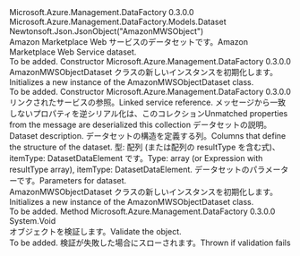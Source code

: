 <Type Name="AmazonMWSObjectDataset" FullName="Microsoft.Azure.Management.DataFactory.Models.AmazonMWSObjectDataset">
  <TypeSignature Language="C#" Value="public class AmazonMWSObjectDataset : Microsoft.Azure.Management.DataFactory.Models.Dataset" />
  <TypeSignature Language="ILAsm" Value=".class public auto ansi beforefieldinit AmazonMWSObjectDataset extends Microsoft.Azure.Management.DataFactory.Models.Dataset" />
  <TypeSignature Language="DocId" Value="T:Microsoft.Azure.Management.DataFactory.Models.AmazonMWSObjectDataset" />
  <TypeSignature Language="VB.NET" Value="Public Class AmazonMWSObjectDataset&#xA;Inherits Dataset" />
  <TypeSignature Language="F#" Value="type AmazonMWSObjectDataset = class&#xA;    inherit Dataset" />
  <AssemblyInfo>
    <AssemblyName>Microsoft.Azure.Management.DataFactory</AssemblyName>
    <AssemblyVersion>0.3.0.0</AssemblyVersion>
  </AssemblyInfo>
  <Base>
    <BaseTypeName>Microsoft.Azure.Management.DataFactory.Models.Dataset</BaseTypeName>
  </Base>
  <Interfaces />
  <Attributes>
    <Attribute>
      <AttributeName>Newtonsoft.Json.JsonObject("AmazonMWSObject")</AttributeName>
    </Attribute>
  </Attributes>
  <Docs>
    <summary>
            <span data-ttu-id="4a306-101">Amazon Marketplace Web サービスのデータセットです。</span><span class="sxs-lookup"><span data-stu-id="4a306-101">Amazon Marketplace Web Service dataset.</span></span>
            </summary>
    <remarks>To be added.</remarks>
  </Docs>
  <Members>
    <Member MemberName=".ctor">
      <MemberSignature Language="C#" Value="public AmazonMWSObjectDataset ();" />
      <MemberSignature Language="ILAsm" Value=".method public hidebysig specialname rtspecialname instance void .ctor() cil managed" />
      <MemberSignature Language="DocId" Value="M:Microsoft.Azure.Management.DataFactory.Models.AmazonMWSObjectDataset.#ctor" />
      <MemberSignature Language="VB.NET" Value="Public Sub New ()" />
      <MemberType>Constructor</MemberType>
      <AssemblyInfo>
        <AssemblyName>Microsoft.Azure.Management.DataFactory</AssemblyName>
        <AssemblyVersion>0.3.0.0</AssemblyVersion>
      </AssemblyInfo>
      <Parameters />
      <Docs>
        <summary>
            <span data-ttu-id="4a306-102">AmazonMWSObjectDataset クラスの新しいインスタンスを初期化します。</span><span class="sxs-lookup"><span data-stu-id="4a306-102">Initializes a new instance of the AmazonMWSObjectDataset class.</span></span>
            </summary>
        <remarks>To be added.</remarks>
      </Docs>
    </Member>
    <Member MemberName=".ctor">
      <MemberSignature Language="C#" Value="public AmazonMWSObjectDataset (Microsoft.Azure.Management.DataFactory.Models.LinkedServiceReference linkedServiceName, System.Collections.Generic.IDictionary&lt;string,object&gt; additionalProperties = null, string description = null, object structure = null, System.Collections.Generic.IDictionary&lt;string,Microsoft.Azure.Management.DataFactory.Models.ParameterSpecification&gt; parameters = null);" />
      <MemberSignature Language="ILAsm" Value=".method public hidebysig specialname rtspecialname instance void .ctor(class Microsoft.Azure.Management.DataFactory.Models.LinkedServiceReference linkedServiceName, class System.Collections.Generic.IDictionary`2&lt;string, object&gt; additionalProperties, string description, object structure, class System.Collections.Generic.IDictionary`2&lt;string, class Microsoft.Azure.Management.DataFactory.Models.ParameterSpecification&gt; parameters) cil managed" />
      <MemberSignature Language="DocId" Value="M:Microsoft.Azure.Management.DataFactory.Models.AmazonMWSObjectDataset.#ctor(Microsoft.Azure.Management.DataFactory.Models.LinkedServiceReference,System.Collections.Generic.IDictionary{System.String,System.Object},System.String,System.Object,System.Collections.Generic.IDictionary{System.String,Microsoft.Azure.Management.DataFactory.Models.ParameterSpecification})" />
      <MemberSignature Language="VB.NET" Value="Public Sub New (linkedServiceName As LinkedServiceReference, Optional additionalProperties As IDictionary(Of String, Object) = null, Optional description As String = null, Optional structure As Object = null, Optional parameters As IDictionary(Of String, ParameterSpecification) = null)" />
      <MemberSignature Language="F#" Value="new Microsoft.Azure.Management.DataFactory.Models.AmazonMWSObjectDataset : Microsoft.Azure.Management.DataFactory.Models.LinkedServiceReference * System.Collections.Generic.IDictionary&lt;string, obj&gt; * string * obj * System.Collections.Generic.IDictionary&lt;string, Microsoft.Azure.Management.DataFactory.Models.ParameterSpecification&gt; -&gt; Microsoft.Azure.Management.DataFactory.Models.AmazonMWSObjectDataset" Usage="new Microsoft.Azure.Management.DataFactory.Models.AmazonMWSObjectDataset (linkedServiceName, additionalProperties, description, structure, parameters)" />
      <MemberType>Constructor</MemberType>
      <AssemblyInfo>
        <AssemblyName>Microsoft.Azure.Management.DataFactory</AssemblyName>
        <AssemblyVersion>0.3.0.0</AssemblyVersion>
      </AssemblyInfo>
      <Parameters>
        <Parameter Name="linkedServiceName" Type="Microsoft.Azure.Management.DataFactory.Models.LinkedServiceReference" />
        <Parameter Name="additionalProperties" Type="System.Collections.Generic.IDictionary&lt;System.String,System.Object&gt;" />
        <Parameter Name="description" Type="System.String" />
        <Parameter Name="structure" Type="System.Object" />
        <Parameter Name="parameters" Type="System.Collections.Generic.IDictionary&lt;System.String,Microsoft.Azure.Management.DataFactory.Models.ParameterSpecification&gt;" />
      </Parameters>
      <Docs>
        <param name="linkedServiceName"><span data-ttu-id="4a306-103">リンクされたサービスの参照。</span><span class="sxs-lookup"><span data-stu-id="4a306-103">Linked service reference.</span></span></param>
        <param name="additionalProperties"><span data-ttu-id="4a306-104">メッセージから一致しないプロパティを逆シリアル化は、このコレクション</span><span class="sxs-lookup"><span data-stu-id="4a306-104">Unmatched properties from the message are deserialized this collection</span></span></param>
        <param name="description"><span data-ttu-id="4a306-105">データセットの説明。</span><span class="sxs-lookup"><span data-stu-id="4a306-105">Dataset description.</span></span></param>
        <param name="structure"><span data-ttu-id="4a306-106">データセットの構造を定義する列。</span><span class="sxs-lookup"><span data-stu-id="4a306-106">Columns that define the structure of the dataset.</span></span> <span data-ttu-id="4a306-107">型: 配列 (または配列の resultType を含む式)、itemType: DatasetDataElement です。</span><span class="sxs-lookup"><span data-stu-id="4a306-107">Type: array (or Expression with resultType array), itemType: DatasetDataElement.</span></span></param>
        <param name="parameters"><span data-ttu-id="4a306-108">データセットのパラメーターです。</span><span class="sxs-lookup"><span data-stu-id="4a306-108">Parameters for dataset.</span></span></param>
        <summary>
            <span data-ttu-id="4a306-109">AmazonMWSObjectDataset クラスの新しいインスタンスを初期化します。</span><span class="sxs-lookup"><span data-stu-id="4a306-109">Initializes a new instance of the AmazonMWSObjectDataset class.</span></span>
            </summary>
        <remarks>To be added.</remarks>
      </Docs>
    </Member>
    <Member MemberName="Validate">
      <MemberSignature Language="C#" Value="public override void Validate ();" />
      <MemberSignature Language="ILAsm" Value=".method public hidebysig virtual instance void Validate() cil managed" />
      <MemberSignature Language="DocId" Value="M:Microsoft.Azure.Management.DataFactory.Models.AmazonMWSObjectDataset.Validate" />
      <MemberSignature Language="VB.NET" Value="Public Overrides Sub Validate ()" />
      <MemberSignature Language="F#" Value="override this.Validate : unit -&gt; unit" Usage="amazonMWSObjectDataset.Validate " />
      <MemberType>Method</MemberType>
      <AssemblyInfo>
        <AssemblyName>Microsoft.Azure.Management.DataFactory</AssemblyName>
        <AssemblyVersion>0.3.0.0</AssemblyVersion>
      </AssemblyInfo>
      <ReturnValue>
        <ReturnType>System.Void</ReturnType>
      </ReturnValue>
      <Parameters />
      <Docs>
        <summary>
            <span data-ttu-id="4a306-110">オブジェクトを検証します。</span><span class="sxs-lookup"><span data-stu-id="4a306-110">Validate the object.</span></span>
            </summary>
        <remarks>To be added.</remarks>
        <exception cref="T:Microsoft.Rest.ValidationException">
            <span data-ttu-id="4a306-111">検証が失敗した場合にスローされます。</span><span class="sxs-lookup"><span data-stu-id="4a306-111">Thrown if validation fails</span></span>
            </exception>
      </Docs>
    </Member>
  </Members>
</Type>